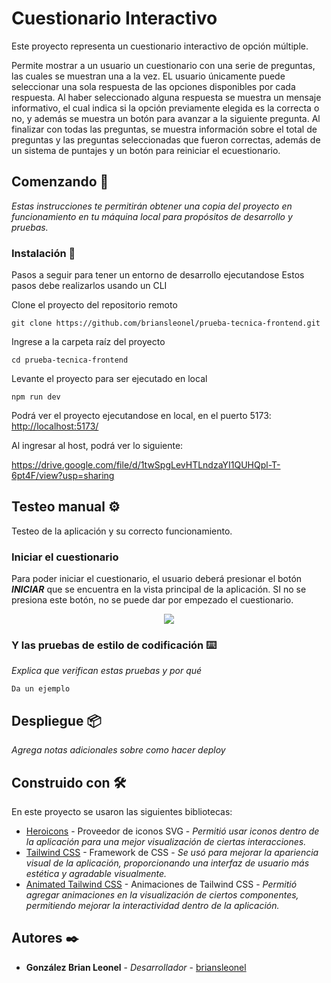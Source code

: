 # Cuestionario Interactivo

Este proyecto representa un cuestionario interactivo de opción múltiple.

Permite mostrar a un usuario un cuestionario con una serie de preguntas, las
cuales se muestran una a la vez. EL usuario únicamente puede seleccionar una
sola respuesta de las opciones disponibles por cada respuesta. Al haber
seleccionado alguna respuesta se muestra un mensaje informativo, el cual indica
si la opción previamente elegida es la correcta o no, y además se muestra un
botón para avanzar a la siguiente pregunta. Al finalizar con todas las
preguntas, se muestra información sobre el total de preguntas y las preguntas
seleccionadas que fueron correctas, además de un sistema de puntajes y un botón
para reiniciar el ecuestionario.

## Comenzando 🚀

_Estas instrucciones te permitirán obtener una copia del proyecto en
funcionamiento en tu máquina local para propósitos de desarrollo y pruebas._

### Instalación 🔧

Pasos a seguir para tener un entorno de desarrollo ejecutandose Estos pasos debe
realizarlos usando un CLI

Clone el proyecto del repositorio remoto

```
git clone https://github.com/briansleonel/prueba-tecnica-frontend.git
```

Ingrese a la carpeta raíz del proyecto

```
cd prueba-tecnica-frontend
```

Levante el proyecto para ser ejecutado en local

```
npm run dev
```

Podrá ver el proyecto ejecutandose en local, en el puerto 5173:
[http://localhost:5173/](http://localhost:5173/)

Al ingresar al host, podrá ver lo siguiente:

<https://drive.google.com/file/d/1twSpgLevHTLndzaYI1QUHQpl-T-6pt4F/view?usp=sharing>

## Testeo manual ⚙️

Testeo de la aplicación y su correcto funcionamiento.

### Iniciar el cuestionario

Para poder iniciar el cuestionario, el usuario deberá presionar el botón
_**INICIAR**_ que se encuentra en la vista principal de la aplicación. SI no se
presiona este botón, no se puede dar por empezado el cuestionario.

<p align="center"><img src="https://drive.google.com/file/d/1PNhPJ3MHjrZ1r-hfU_F4IcD6r2rpSfXb/view?usp=sharing"/></p>

### Y las pruebas de estilo de codificación ⌨️

_Explica que verifican estas pruebas y por qué_

```
Da un ejemplo
```

## Despliegue 📦

_Agrega notas adicionales sobre como hacer deploy_

## Construido con 🛠️

En este proyecto se usaron las siguientes bibliotecas:

-   [Heroicons](https://heroicons.com/) - Proveedor de iconos SVG - _Permitió
    usar iconos dentro de la aplicación para una mejor visualización de ciertas
    interacciones._
-   [Tailwind CSS](https://tailwindcss.com/) - Framework de CSS - _Se usó para
    mejorar la apariencia visual de la aplicación, proporcionando una interfaz
    de usuario más estética y agradable visualmente._
-   [Animated Tailwind CSS](https://brc-dd.github.io/animated-tailwindcss/) -
    Animaciones de Tailwind CSS - _Permitió agregar animaciones en la
    visualización de ciertos componentes, permitiendo mejorar la interactividad
    dentro de la aplicación._

## Autores ✒️

-   **González Brian Leonel** - _Desarrollador_ -
    [briansleonel](https://github.com/briansleonel)
